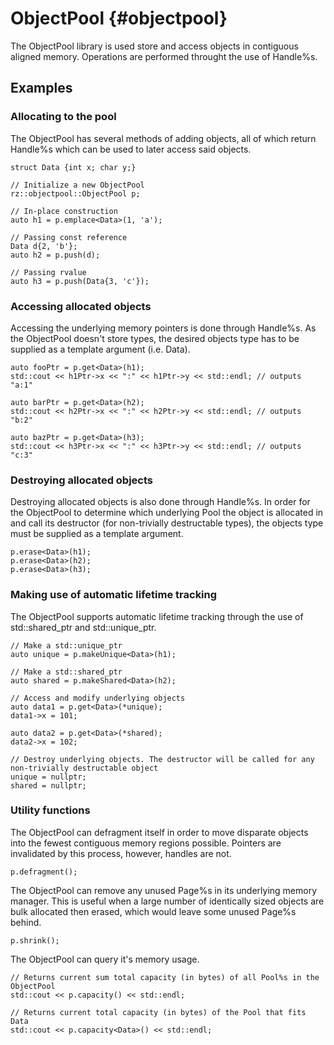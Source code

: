 ObjectPool                         {#objectpool}
=============
The ObjectPool library is used store and access objects in contiguous aligned memory. Operations are performed throught the use of Handle%s.

## Examples

### Allocating to the pool

The ObjectPool has several methods of adding objects, all of which return Handle%s which can be used to later access said objects. 

```{cpp}
struct Data {int x; char y;}

// Initialize a new ObjectPool
rz::objectpool::ObjectPool p;

// In-place construction
auto h1 = p.emplace<Data>(1, 'a');

// Passing const reference
Data d{2, 'b'};
auto h2 = p.push(d);

// Passing rvalue
auto h3 = p.push(Data{3, 'c'});
```

### Accessing allocated objects

Accessing the underlying memory pointers is done through Handle%s.
As the ObjectPool doesn't store types, the desired objects type has to be supplied as a template argument (i.e. Data).

```{cpp}
auto fooPtr = p.get<Data>(h1);
std::cout << h1Ptr->x << ":" << h1Ptr->y << std::endl; // outputs "a:1"

auto barPtr = p.get<Data>(h2);
std::cout << h2Ptr->x << ":" << h2Ptr->y << std::endl; // outputs "b:2"

auto bazPtr = p.get<Data>(h3);
std::cout << h3Ptr->x << ":" << h3Ptr->y << std::endl; // outputs "c:3"
```

### Destroying allocated objects

Destroying allocated objects is also done through Handle%s.
In order for the ObjectPool to determine which underlying Pool the object is allocated in and call its destructor (for non-trivially destructable types), the objects type must be supplied as a template argument. 

```{cpp}
p.erase<Data>(h1);
p.erase<Data>(h2);
p.erase<Data>(h3);
```

### Making use of automatic lifetime tracking

The ObjectPool supports automatic lifetime tracking through the use of std::shared_ptr and std::unique_ptr.

```{cpp}
// Make a std::unique_ptr
auto unique = p.makeUnique<Data>(h1);

// Make a std::shared_ptr
auto shared = p.makeShared<Data>(h2);

// Access and modify underlying objects
auto data1 = p.get<Data>(*unique);
data1->x = 101;

auto data2 = p.get<Data>(*shared);
data2->x = 102;

// Destroy underlying objects. The destructor will be called for any non-trivially destructable object
unique = nullptr;
shared = nullptr;
```

### Utility functions

The ObjectPool can defragment itself in order to move disparate objects into the fewest contiguous memory regions possible.
Pointers are invalidated by this process, however, handles are not.

```{cpp}
p.defragment();
```

The ObjectPool can remove any unused Page%s in its underlying memory manager.
This is useful when a large number of identically sized objects are bulk allocated then erased, which would leave some unused Page%s behind. 

```{cpp}
p.shrink();
```

The ObjectPool can query it's memory usage.

```{cpp}
// Returns current sum total capacity (in bytes) of all Pool%s in the ObjectPool
std::cout << p.capacity() << std::endl;

// Returns current total capacity (in bytes) of the Pool that fits Data
std::cout << p.capacity<Data>() << std::endl;
```